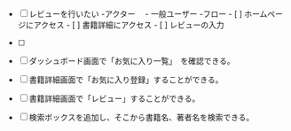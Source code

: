 - [ ] レビューを行いたい
        -アクター
        　- 一般ユーザー
        -フロー
         - [ ] ホームページにアクセス
         - [ ] 書籍詳細にアクセス
         - [ ] レビューの入力

- [ ] 











- [ ] ダッシュボード画面で「お気に入り一覧」　を確認できる。

- [ ] 書籍詳細画面で「お気に入り登録」することができる。

- [ ] 書籍詳細画面で「レビュー」することができる。

- [ ] 検索ボックスを追加し、そこから書籍名、著者名を検索できる。